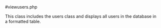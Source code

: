#viewusers.php

This class includes the users class and displays all users in the database in a formatted table.